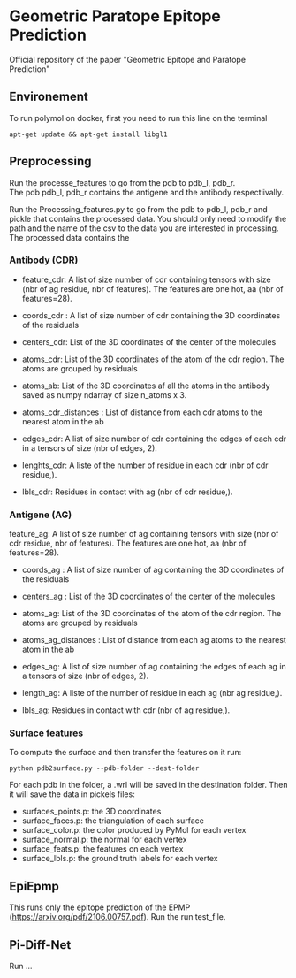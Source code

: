 # Geometric Paratope Epitope Prediction
Official repository of the paper "Geometric Epitope and Paratope Prediction"

## Environement

To run polymol on docker, first you need to run this line on the terminal

```
apt-get update && apt-get install libgl1
```

## Preprocessing

Run the processe_features to go from the pdb to pdb_l, pdb_r.  
The pdb pdb_l, pdb_r contains the antigene and the antibody respectiivally.

Run the Processing_features.py to go from the pdb to pdb_l, pdb_r and pickle that contains the processed data. You
should only need to modify the path and the name of the csv to the data you are interested in processing. The processed
data contains the

### Antibody (CDR)

- feature_cdr:  A list of size number of cdr containing tensors with size (nbr of ag residue, nbr of features). The
  features are one hot, aa (nbr of features=28).

- coords_cdr : A list of size number of cdr containing the 3D coordinates of the residuals
- centers_cdr: List of the 3D coordinates of the center of the molecules
- atoms_cdr: List of the 3D coordinates of the atom of the cdr region. The atoms are grouped by residuals
- atoms_ab: List of the 3D coordinates af all the atoms in the antibody saved as numpy ndarray of size n_atoms x 3.
- atoms_cdr_distances : List of distance from each cdr atoms to the nearest atom in the ab

- edges_cdr: A list of size number of cdr containing the edges of each cdr in a tensors of size (nbr of edges, 2).

- lenghts_cdr:  A liste of the number of residue in each cdr (nbr of cdr residue,).

- lbls_cdr: Residues in contact with ag (nbr of cdr residue,).

### Antigene (AG)

feature_ag: A list of size number of ag containing tensors with size (nbr of cdr residue, nbr of features). The features
are one hot, aa (nbr of features=28).

- coords_ag : A list of size number of ag containing the 3D coordinates of the residuals
- centers_ag : List of the 3D coordinates of the center of the molecules
- atoms_ag:  List of the 3D coordinates of the atom of the cdr region. The atoms are grouped by residuals
- atoms_ag_distances : List of distance from each ag atoms to the nearest atom in the ab
- edges_ag: A list of size number of ag containing the edges of each ag in a tensors of size (nbr of edges, 2).
- length_ag: A liste of the number of residue in each ag (nbr ag residue,).

- lbls_ag: Residues in contact with cdr (nbr of ag residue,).

### Surface features

To compute the surface and then transfer the features on it run:

```
python pdb2surface.py --pdb-folder --dest-folder
```

For each pdb in the folder, a .wrl will be saved in the destination folder. Then it will save the data in pickels files:

- surfaces_points.p: the 3D coordinates
- surface_faces.p: the triangulation of each surface
- surface_color.p: the color produced by PyMol for each vertex
- surface_normal.p: the normal for each vertex
- surface_feats.p: the features on each vertex
- surface_lbls.p: the ground truth labels for each vertex

## EpiEpmp 
  
This runs only the epitope prediction of the EPMP (https://arxiv.org/pdf/2106.00757.pdf).
Run the run test_file.


## Pi-Diff-Net
    
Run ...

